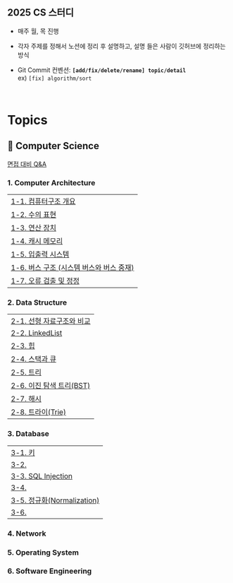 ## 2025 CS 스터디

- 매주 월, 목 진행
- 각자 주제를 정해서 노션에 정리 후 설명하고, 설명 들은 사람이 깃허브에 정리하는 방식

- Git Commit 컨벤션: **`[add/fix/delete/rename] topic/detail`** </br> ex) `[fix] algorithm/sort`

</br>

# Topics

## **📌 Computer Science**

[면접 대비 Q&A](https://github.com/truuuely/2025-CS-Study/blob/main/%EB%A9%B4%EC%A0%91%20%EB%8C%80%EB%B9%84%20Q%26A.md)

### 1. Computer Architecture

|                                                                                                                                                                                                                                |
| ------------------------------------------------------------------------------------------------------------------------------------------------------------------------------------------------------------------------------ |
| [1-1. 컴퓨터구조 개요](https://github.com/truuuely/2025-CS-Study/blob/main/Computer%20Architecture/%EC%BB%B4%ED%93%A8%ED%84%B0%20%EA%B5%AC%EC%A1%B0%20%EA%B0%9C%EC%9A%94.md)                                                   |
| [1-2. 수의 표현](https://github.com/truuuely/2025-CS-Study/blob/main/Computer%20Architecture/%EC%88%98%EC%9D%98%20%ED%91%9C%ED%98%84.md)                                                                                       |
| [1-3. 연산 장치]()                                                                                                                                                                                                             |
| [1-4. 캐시 메모리](https://github.com/truuuely/2025-CS-Study/blob/main/Computer%20Architecture/%EC%BA%90%EC%8B%9C%20%EB%A9%94%EB%AA%A8%EB%A6%AC.md)                                                                            |
| [1-5. 입출력 시스템]()                                                                                                                                                                                                         |
| [1-6. 버스 구조 (시스템 버스와 버스 중재)](https://github.com/truuuely/2025-CS-Study/blob/main/Computer%20Architecture/%EC%8B%9C%EC%8A%A4%ED%85%9C%20%EB%B2%84%EC%8A%A4%EC%99%80%20%EB%B2%84%EC%8A%A4%20%EC%A4%91%EC%9E%AC.md) |
| [1-7. 오류 검출 및 정정]()                                                                                                                                                                                                     |

### 2. Data Structure

|                                                                                                                                                                                              |
| -------------------------------------------------------------------------------------------------------------------------------------------------------------------------------------------- |
| [2-1. 선형 자료구조와 비교](https://github.com/truuuely/2025-CS-Study/blob/main/Data%20Structure/%EC%84%A0%ED%98%95%20%EC%9E%90%EB%A3%8C%EA%B5%AC%EC%A1%B0%EC%99%80%20%EB%B9%84%EA%B5%90.md) |
| [2-2. LinkedList](https://github.com/truuuely/2025-CS-Study/blob/main/Data%20Structure/%EC%97%B0%EA%B2%B0%20%EB%A6%AC%EC%8A%A4%ED%8A%B8.md)                                                  |
| [2-3. 힙](https://github.com/truuuely/2025-CS-Study/blob/main/Data%20Structure/%ED%9E%99.md)                                                                                                 |
| [2-4. 스택과 큐](https://github.com/truuuely/2025-CS-Study/blob/main/Data%20Structure/%EC%8A%A4%ED%83%9D%EA%B3%BC%20%ED%81%90.md)                                                            |
| [2-5. 트리](https://github.com/truuuely/2025-CS-Study/blob/main/Data%20Structure/%ED%8A%B8%EB%A6%AC.md)                                                                                      |
| [2-6. 이진 탐색 트리(BST)](https://github.com/truuuely/2025-CS-Study/blob/main/Data%20Structure/%EC%9D%B4%EC%A7%84%20%ED%83%90%EC%83%89%20%ED%8A%B8%EB%A6%AC.md)                             |
| [2-7. 해시]()                                                                                                                                                                                |
| [2-8. 트라이(Trie)](https://github.com/truuuely/2025-CS-Study/blob/main/Data%20Structure/%ED%8A%B8%EB%9D%BC%EC%9D%B4.md)                                                                     |

### 3. Database

|                                                                                      |
| ------------------------------------------------------------------------------------ |
| [3-1. 키](https://github.com/truuuely/2025-CS-Study/blob/main/Database/%ED%82%A4.md) |
| [3-2. ]()                                                                            |
| [3-3. SQL Injection]()                                                               |
| [3-4. ]()                                                                            |
| [3-5. 정규화(Normalization)]()                                                       |
| [3-6. ]()                                                                            |

### 4. Network

### 5. Operating System

### 6. Software Engineering
